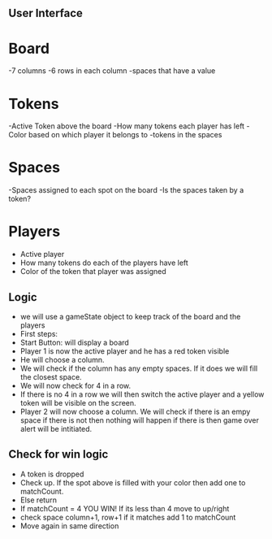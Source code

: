 ## User Interface 
# Board
-7 columns
-6 rows in each column
-spaces that have a value
# Tokens 
-Active Token above the board
-How many tokens each player has left
-Color based on which player it belongs to
-tokens in the spaces
# Spaces 
-Spaces assigned to each spot on the board
-Is the spaces taken by a token?
# Players
- Active player
- How many tokens do each of the players have left
- Color of the token that player was assigned
## Logic
- we will use a gameState object to keep track of the board and the players
- First steps: 
- Start Button: will display a board 
- Player 1 is now the active player and he has a red token visible
- He will choose a column.
- We will check if the column has any empty spaces. If it does we will fill the closest space.
- We will now check for 4 in a row. 
- If there is no 4 in a row we will then switch the active player and a yellow token will be visible on the screen.
- Player 2 will now choose a column. We will check if there is an empy space if there is not then nothing will happen if there is then game over alert will be intitiated. 



## Check for win logic
- A token is dropped
- Check up. If the spot above is filled with your color then add one to matchCount.
- Else return
- If matchCount = 4 YOU WIN! If its less than 4 move to up/right
- check space column+1, row+1 if it matches add 1 to matchCount
- Move again in same direction
